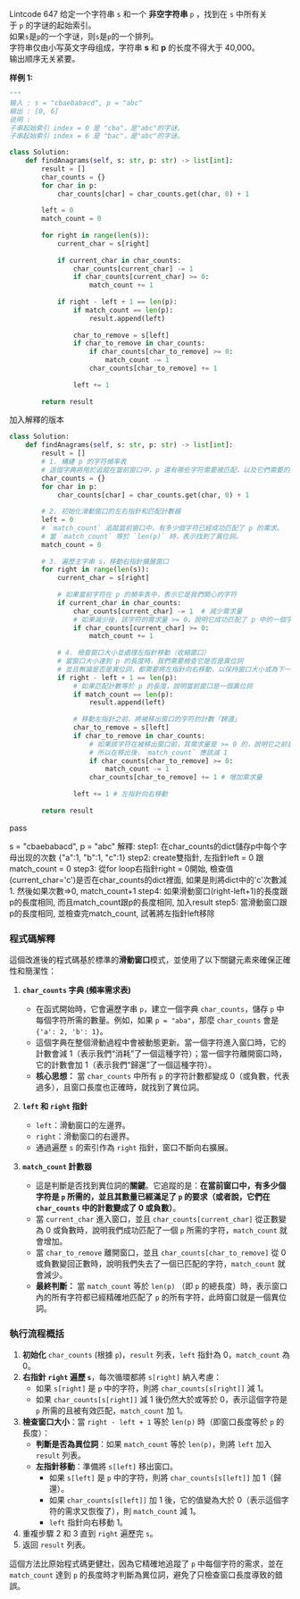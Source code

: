Lintcode 647
给定一个字符串 `s` 和一个 **非空字符串** `p` ，找到在 `s` 中所有关于 `p` 的字谜的起始索引。  
如果`s`是`p`的一个字谜，则`s`是`p`的一个排列。  
字符串仅由小写英文字母组成，字符串 **s** 和 **p** 的长度不得大于 40,000。  
输出顺序无关紧要。

**样例 1:**

```python
"""
输入 : s = "cbaebabacd", p = "abc"
输出 : [0, 6]
说明 : 
子串起始索引 index = 0 是 "cba"，是"abc"的字谜。
子串起始索引 index = 6 是 "bac"，是"abc"的字谜。
```


```python
class Solution:
    def findAnagrams(self, s: str, p: str) -> list[int]:
        result = []
        char_counts = {}
        for char in p:
            char_counts[char] = char_counts.get(char, 0) + 1
        
        left = 0
        match_count = 0 
        
        for right in range(len(s)):
            current_char = s[right]
            
            if current_char in char_counts:
                char_counts[current_char] -= 1
                if char_counts[current_char] >= 0:
                    match_count += 1
            
            if right - left + 1 == len(p):
                if match_count == len(p):
                    result.append(left)
                
                char_to_remove = s[left]
                if char_to_remove in char_counts:
                    if char_counts[char_to_remove] >= 0:
                        match_count -= 1
                    char_counts[char_to_remove] += 1
                
                left += 1
                
        return result
```


加入解釋的版本
```python
class Solution:
    def findAnagrams(self, s: str, p: str) -> list[int]:
        result = []
        # 1. 構建 p 的字符頻率表
        # 這個字典將用於追蹤在當前窗口中，p 還有哪些字符需要被匹配，以及它們需要的數量。
        char_counts = {}
        for char in p:
            char_counts[char] = char_counts.get(char, 0) + 1
        
        # 2. 初始化滑動窗口的左右指針和匹配計數器
        left = 0
        # `match_count` 追蹤當前窗口中，有多少個字符已經成功匹配了 p 的需求。
        # 當 `match_count` 等於 `len(p)` 時，表示找到了異位詞。
        match_count = 0 
        
        # 3. 遍歷主字串 s，移動右指針擴展窗口
        for right in range(len(s)):
            current_char = s[right]
            
            # 如果當前字符在 p 的頻率表中，表示它是我們關心的字符
            if current_char in char_counts:
                char_counts[current_char] -= 1  # 減少需求量
                # 如果減少後，該字符的需求量 >= 0，說明它成功匹配了 p 中的一個字符
                if char_counts[current_char] >= 0:
                    match_count += 1
            
            # 4. 檢查窗口大小並處理左指針移動（收縮窗口）
            # 當窗口大小達到 p 的長度時，我們需要檢查它是否是異位詞
            # 並且無論是否是異位詞，都需要將左指針向右移動，以保持窗口大小或為下一輪準備
            if right - left + 1 == len(p):
                # 如果匹配計數等於 p 的長度，說明當前窗口是一個異位詞
                if match_count == len(p):
                    result.append(left)
                
                # 移動左指針之前，將被移出窗口的字符的計數「歸還」
                char_to_remove = s[left]
                if char_to_remove in char_counts:
                    # 如果該字符在被移出窗口前，其需求量是 >= 0 的，說明它之前是匹配的
                    # 所以在移出後，`match_count` 應該減 1
                    if char_counts[char_to_remove] >= 0:
                        match_count -= 1
                    char_counts[char_to_remove] += 1 # 增加需求量
                
                left += 1 # 左指針向右移動
                
        return result
```
pass

s = "cbaebabacd", 
p = "abc"
解釋: 
step1: 在char_counts的dict儲存p中每个字母出现的次数 {"a":1, "b":1, "c":1}
step2: create雙指針, 左指針left = 0 跟match_count = 0
step3: 從for loop右指針right = 0開始, 檢查值(current_char='c')是否在char_counts的dict裡面, 如果是則將dict中的'c'次數減1. 然後如果次數=>0, match_count+1
step4: 如果滑動窗口(right-left+1)的長度跟p的長度相同, 而且match_count跟p的長度相同, 加入result
step5: 當滑動窗口跟p的長度相同, 並檢查完match_count, 試著將左指針left移除


### 程式碼解釋

這個改進後的程式碼基於標準的**滑動窗口**模式，並使用了以下關鍵元素來確保正確性和簡潔性：

1. **`char_counts` 字典 (頻率需求表)**
    
    - 在函式開始時，它會遍歷字串 `p`，建立一個字典 `char_counts`，儲存 `p` 中每個字符所需的數量。例如，如果 `p = "aba"`，那麼 `char_counts` 會是 `{'a': 2, 'b': 1}`。
    - 這個字典在整個滑動過程中會被動態更新。當一個字符進入窗口時，它的計數會減 1（表示我們“消耗”了一個這種字符）；當一個字符離開窗口時，它的計數會加 1（表示我們“歸還”了一個這種字符）。
    - **核心思想：** 當 `char_counts` 中所有 `p` 的字符計數都變成 0（或負數，代表過多），且窗口長度也正確時，就找到了異位詞。
2. **`left` 和 `right` 指針**
    
    - `left`：滑動窗口的左邊界。
    - `right`：滑動窗口的右邊界。
    - 通過遍歷 `s` 的索引作為 `right` 指針，窗口不斷向右擴展。
3. **`match_count` 計數器**
    
    - 這是判斷是否找到異位詞的**關鍵**。它追蹤的是：**在當前窗口中，有多少個字符是 `p` 所需的，並且其數量已經滿足了 `p` 的要求（或者說，它們在 `char_counts` 中的計數變成了 0 或負數）**。
    - 當 `current_char` 進入窗口，並且 `char_counts[current_char]` 從正數變為 0 或負數時，說明我們成功匹配了一個 `p` 所需的字符，`match_count` 就會增加。
    - 當 `char_to_remove` 離開窗口，並且 `char_counts[char_to_remove]` 從 0 或負數變回正數時，說明我們失去了一個已匹配的字符，`match_count` 就會減少。
    - **最終判斷：** 當 `match_count` 等於 `len(p)` （即 `p` 的總長度）時，表示窗口內的所有字符都已經精確地匹配了 `p` 的所有字符，此時窗口就是一個異位詞。

### 執行流程概括

1. **初始化** `char_counts` (根據 `p`)，`result` 列表，`left` 指針為 0，`match_count` 為 0。
2. **右指針 `right` 遍歷 `s`**，每次循環都將 `s[right]` 納入考慮：
    - 如果 `s[right]` 是 `p` 中的字符，則將 `char_counts[s[right]]` 減 1。
    - 如果 `char_counts[s[right]]` 減 1 後仍然大於或等於 0，表示這個字符是 `p` 所需的且被有效匹配，`match_count` 加 1。
3. **檢查窗口大小**：當 `right - left + 1` 等於 `len(p)` 時（即窗口長度等於 `p` 的長度）：
    - **判斷是否為異位詞**：如果 `match_count` 等於 `len(p)`，則將 `left` 加入 `result` 列表。
    - **左指針移動**：準備將 `s[left]` 移出窗口。
        - 如果 `s[left]` 是 `p` 中的字符，則將 `char_counts[s[left]]` 加 1（歸還）。
        - 如果 `char_counts[s[left]]` 加 1 後，它的值變為大於 0（表示這個字符的需求又恢復了），則 `match_count` 減 1。
        - `left` 指針向右移動 1。
4. 重複步驟 2 和 3 直到 `right` 遍歷完 `s`。
5. 返回 `result` 列表。

這個方法比原始程式碼更健壯，因為它精確地追蹤了 `p` 中每個字符的需求，並在 `match_count` 達到 `p` 的長度時才判斷為異位詞，避免了只檢查窗口長度導致的錯誤。